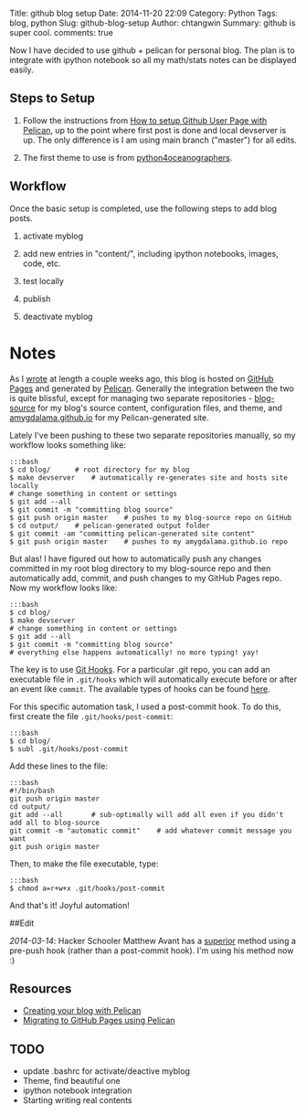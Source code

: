 Title: github blog setup
Date: 2014-11-20 22:09
Category: Python
Tags: blog, python
Slug: github-blog-setup
Author: chtangwin
Summary: github is super cool.
comments: true


Now I have decided to use github + pelican for personal blog. The plan is to integrate with
ipython notebook so all my math/stats notes can be displayed easily. 

Steps to Setup
-----------------

1. Follow the instructions from [How to setup Github User Page with Pelican](http://ntanjerome.org/blog/how-to-setup-github-user-page-with-pelican/), up to the point where first post is done and local devserver is up. The only difference is I am using main branch ("master") for all edits.

2. The first theme to use is from [python4oceanographers](http://nbviewer.ipython.org/url/ocefpaf.github.com/python4oceanographers/downloads/notebooks/2013-12-23-blogging.ipynb).


Workflow
--------
Once the basic setup is completed, use the following steps to add blog posts.
1. activate myblog
2. add new entries in "content/", including ipython notebooks, images, code, etc.
3. test locally
4. publish

5. deactivate myblog

Notes
=====

As I [wrote](http://mathamy.com/migrating-to-github-pages-using-pelican.html) at length a couple weeks ago, this blog is hosted on [GitHub Pages](http://pages.github.com/) and generated by [Pelican](http://docs.getpelican.com/en/3.3.0/). Generally the integration between the two is quite blissful, except for managing two separate repositories - [blog-source](https://github.com/amygdalama/blog-source) for my blog's source content, configuration files, and theme, and [amygdalama.github.io](https://github.com/amygdalama/amygdalama.github.io) for my Pelican-generated site.

Lately I've been pushing to these two separate repositories manually, so my workflow looks something like:

    :::bash
    $ cd blog/      # root directory for my blog
    $ make devserver    # automatically re-generates site and hosts site locally
    # change something in content or settings
    $ git add --all
    $ git commit -m "committing blog source"
    $ git push origin master    # pushes to my blog-source repo on GitHub
    $ cd output/    # pelican-generated output folder
    $ git commit -am "committing pelican-generated site content"
    $ git push origin master    # pushes to my amygdalama.github.io repo

But alas! I have figured out how to automatically push any changes committed in my root blog directory to my blog-source repo and then automatically add, commit, and push changes to my GitHub Pages repo. Now my workflow looks like:

    :::bash
    $ cd blog/
    $ make devserver
    # change something in content or settings
    $ git add --all
    $ git commit -m "committing blog source"
    # everything else happens automatically! no more typing! yay!

The key is to use [Git Hooks](http://githooks.com/). For a particular .git repo, you can add an executable file in `.git/hooks` which will automatically execute before or after an event like `commit`. The available types of hooks can be found [here](http://githooks.com/).

For this specific automation task, I used a post-commit hook. To do this, first create the file `.git/hooks/post-commit`:

    :::bash
    $ cd blog/
    $ subl .git/hooks/post-commit

Add these lines to the file:

    :::bash
    #!/bin/bash
    git push origin master
    cd output/
    git add --all       # sub-optimally will add all even if you didn't add all to blog-source
    git commit -m "automatic commit"    # add whatever commit message you want
    git push origin master

Then, to make the file executable, type:

    :::bash 
    $ chmod a=r+w+x .git/hooks/post-commit

And that's it! Joyful automation!

##Edit

*2014-03-14*: Hacker Schooler Matthew Avant has a [superior](http://www.mavant.com/4.html) method using a pre-push hook (rather than a post-commit hook). I'm using his method now :)

Resources
---------
- [Creating your blog with Pelican](http://chdoig.github.io/create-pelican-blog.html)
- [Migrating to GitHub Pages using Pelican](http://mathamy.com/migrating-to-github-pages-using-pelican.html)

TODO
----
- update .bashrc for activate/deactive myblog
- Theme, find beautiful one
- ipython notebook integration
- Starting writing real contents

